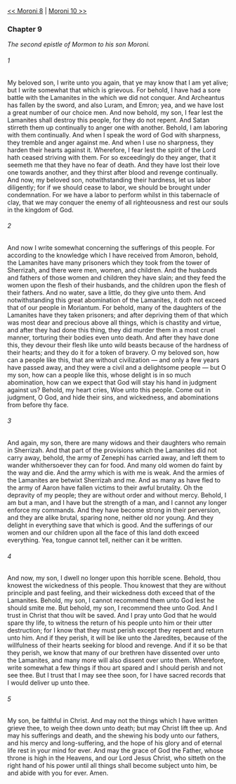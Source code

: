 [<< Moroni 8](Moroni%208.md)  |  [Moroni 10 >>](Moroni%2010.md)

### Chapter 9

*The second epistle of Mormon to his son Moroni.*

###### 1
My beloved son, I write unto you again, that ye may know that I am yet alive; but I write somewhat that which is grievous. For behold, I have had a sore battle with the Lamanites in the which we did not conquer. And Archeantus has fallen by the sword, and also Luram, and Emron; yea, and we have lost a great number of our choice men. And now behold, my son, I fear lest the Lamanites shall destroy this people, for they do not repent. And Satan stirreth them up continually to anger one with another. Behold, I am laboring with them continually. And when I speak the word of God with sharpness, they tremble and anger against me. And when I use no sharpness, they harden their hearts against it. Wherefore, I fear lest the spirit of the Lord hath ceased striving with them. For so exceedingly do they anger, that it seemeth me that they have no fear of death. And they have lost their love one towards another, and they thirst after blood and revenge continually. And now, my beloved son, notwithstanding their hardness, let us labor diligently; for if we should cease to labor, we should be brought under condemnation. For we have a labor to perform whilst in this tabernacle of clay, that we may conquer the enemy of all righteousness and rest our souls in the kingdom of God.

###### 2
And now I write somewhat concerning the sufferings of this people. For according to the knowledge which I have received from Amoron, behold, the Lamanites have many prisoners which they took from the tower of Sherrizah, and there were men, women, and children. And the husbands and fathers of those women and children they have slain; and they feed the women upon the flesh of their husbands, and the children upon the flesh of their fathers. And no water, save a little, do they give unto them. And notwithstanding this great abomination of the Lamanites, it doth not exceed that of our people in Moriantum. For behold, many of the daughters of the Lamanites have they taken prisoners; and after depriving them of that which was most dear and precious above all things, which is chastity and virtue, and after they had done this thing, they did murder them in a most cruel manner, torturing their bodies even unto death. And after they have done this, they devour their flesh like unto wild beasts because of the hardness of their hearts; and they do it for a token of bravery. O my beloved son, how can a people like this, that are without civilization — and only a few years have passed away, and they were a civil and a delightsome people — but O my son, how can a people like this, whose delight is in so much abomination, how can we expect that God will stay his hand in judgment against us? Behold, my heart cries, Woe unto this people. Come out in judgment, O God, and hide their sins, and wickedness, and abominations from before thy face.

###### 3
And again, my son, there are many widows and their daughters who remain in Sherrizah. And that part of the provisions which the Lamanites did not carry away, behold, the army of Zenephi has carried away, and left them to wander whithersoever they can for food. And many old women do faint by the way and die. And the army which is with me is weak. And the armies of the Lamanites are betwixt Sherrizah and me. And as many as have fled to the army of Aaron have fallen victims to their awful brutality. Oh the depravity of my people; they are without order and without mercy. Behold, I am but a man, and I have but the strength of a man, and I cannot any longer enforce my commands. And they have become strong in their perversion, and they are alike brutal, sparing none, neither old nor young. And they delight in everything save that which is good. And the sufferings of our women and our children upon all the face of this land doth exceed everything. Yea, tongue cannot tell, neither can it be written.

###### 4
And now, my son, I dwell no longer upon this horrible scene. Behold, thou knowest the wickedness of this people. Thou knowest that they are without principle and past feeling, and their wickedness doth exceed that of the Lamanites. Behold, my son, I cannot recommend them unto God lest he should smite me. But behold, my son, I recommend thee unto God. And I trust in Christ that thou wilt be saved. And I pray unto God that he would spare thy life, to witness the return of his people unto him or their utter destruction; for I know that they must perish except they repent and return unto him. And if they perish, it will be like unto the Jaredites, because of the willfulness of their hearts seeking for blood and revenge. And if it so be that they perish, we know that many of our brethren have dissented over unto the Lamanites, and many more will also dissent over unto them. Wherefore, write somewhat a few things if thou art spared and I should perish and not see thee. But I trust that I may see thee soon, for I have sacred records that I would deliver up unto thee.

###### 5
My son, be faithful in Christ. And may not the things which I have written grieve thee, to weigh thee down unto death; but may Christ lift thee up. And may his sufferings and death, and the shewing his body unto our fathers, and his mercy and long-suffering, and the hope of his glory and of eternal life rest in your mind for ever. And may the grace of God the Father, whose throne is high in the Heavens, and our Lord Jesus Christ, who sitteth on the right hand of his power until all things shall become subject unto him, be and abide with you for ever. Amen.